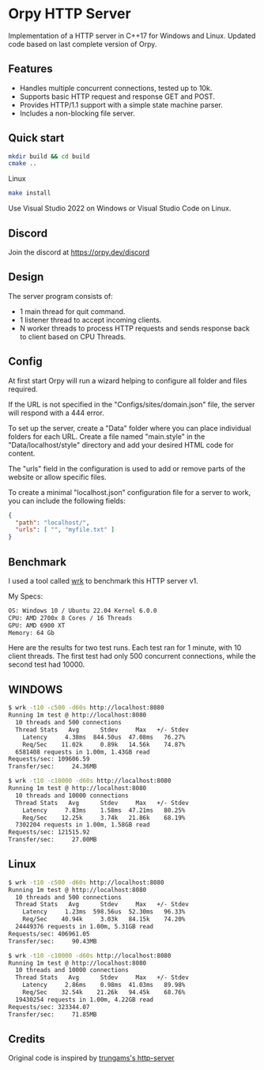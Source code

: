 # Orpy HTTP Server

Implementation of a HTTP server in C++17 for Windows and Linux.
Updated code based on last complete version of Orpy.

## Features

- Handles multiple concurrent connections, tested up to 10k.
- Supports basic HTTP request and response GET and POST.
- Provides HTTP/1.1 support with a simple state machine parser.
- Includes a non-blocking file server.

## Quick start

```bash
mkdir build && cd build
cmake ..
```

Linux
```bash
make install
```

Use Visual Studio 2022 on Windows or Visual Studio Code on Linux.

## Discord

Join the discord at https://orpy.dev/discord

## Design

The server program consists of:

- 1 main thread for quit command.
- 1 listener thread to accept incoming clients.
- N worker threads to process HTTP requests and sends response back to client based on CPU Threads.

## Config

At first start Orpy will run a wizard helping to configure all folder and files required.

If the URL is not specified in the "Configs/sites/domain.json" file, the server will respond with a 444 error. 

To set up the server, create a "Data" folder where you can place individual folders for each URL.
Create a file named "main.style" in the "Data/localhost/style" directory and add your desired HTML code for content.

The "urls" field in the configuration is used to add or remove parts of the website or allow specific files.

To create a minimal "localhost.json" configuration file for a server to work, you can include the following fields:
```json
{
  "path": "localhost/",
  "urls": [ "", "myfile.txt" ]
}
```

## Benchmark

I used a tool called [wrk](https://github.com/wg/wrk) to benchmark this HTTP server v1. 

My Specs:
```bash
OS: Windows 10 / Ubuntu 22.04 Kernel 6.0.0
CPU: AMD 2700x 8 Cores / 16 Threads
GPU: AMD 6900 XT
Memory: 64 Gb
```

Here are the results for two test runs. Each test ran for 1 minute, with 10 client threads. The first test had only 500 concurrent connections, while the second test had 10000.

## WINDOWS

```bash
$ wrk -t10 -c500 -d60s http://localhost:8080
Running 1m test @ http://localhost:8080
  10 threads and 500 connections
  Thread Stats   Avg      Stdev     Max   +/- Stdev
    Latency     4.38ms  844.50us  47.08ms   76.27%
    Req/Sec    11.02k     0.89k   14.56k    74.87%
  6581408 requests in 1.00m, 1.43GB read
Requests/sec: 109606.59
Transfer/sec:     24.36MB
```

```bash
$ wrk -t10 -c10000 -d60s http://localhost:8080
Running 1m test @ http://localhost:8080
  10 threads and 10000 connections
  Thread Stats   Avg      Stdev     Max   +/- Stdev
    Latency     7.83ms    1.58ms  47.21ms   80.25%
    Req/Sec    12.25k     3.74k   21.86k    68.19%
  7302204 requests in 1.00m, 1.58GB read
Requests/sec: 121515.92
Transfer/sec:     27.00MB
```

## Linux

```bash
$ wrk -t10 -c500 -d60s http://localhost:8080
Running 1m test @ http://localhost:8080
  10 threads and 500 connections
  Thread Stats   Avg      Stdev     Max   +/- Stdev
    Latency     1.23ms  598.56us  52.30ms   96.33%
    Req/Sec    40.94k     3.03k   84.15k    74.20%
  24449376 requests in 1.00m, 5.31GB read
Requests/sec: 406961.05
Transfer/sec:     90.43MB
```

```bash
$ wrk -t10 -c10000 -d60s http://localhost:8080
Running 1m test @ http://localhost:8080
  10 threads and 10000 connections
  Thread Stats   Avg      Stdev     Max   +/- Stdev
    Latency     2.86ms    0.98ms  41.03ms   89.98%
    Req/Sec    32.54k    21.26k   94.45k    68.76%
  19430254 requests in 1.00m, 4.22GB read
Requests/sec: 323344.07
Transfer/sec:     71.85MB
```

## Credits
Original code is inspired by [trungams's http-server](https://github.com/trungams/http-server)